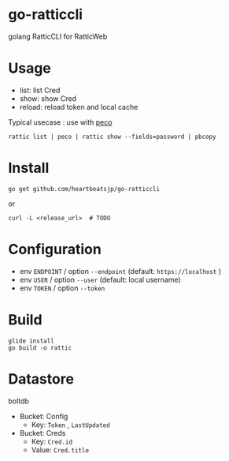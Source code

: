 # go-ratticcli

golang RatticCLI for RatticWeb

# Usage

- list: list Cred
- show: show Cred
- reload: reload token and local cache

Typical usecase : use with [peco](https://github.com/peco/peco)

```
rattic list | peco | rattic show --fields=password | pbcopy
```

# Install

```
go get github.com/heartbeatsjp/go-ratticcli
```

or

```
curl -L <release_url>  # TODO
```

# Configuration

- env `ENDPOINT` / option `--endpoint` (default: `https://localhost` )
- env `USER` / option `--user` (default: local username)
- env `TOKEN` / option `--token`

# Build

```
glide install
go build -o rattic
```

# Datastore

boltdb

- Bucket: Config
    - Key: `Token` , `LastUpdated`
- Bucket: Creds
    - Key: `Cred.id`
    - Value: `Cred.title`


